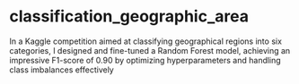 # classification_geographic_area
In a Kaggle competition aimed at classifying geographical regions into six categories, I designed and fine-tuned a Random Forest model, achieving an impressive F1-score of 0.90 by optimizing hyperparameters and handling class imbalances effectively
